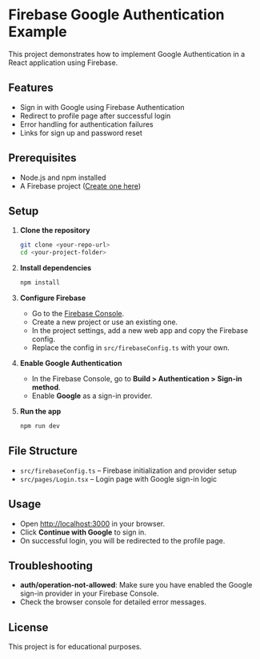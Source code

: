 # Firebase Google Authentication Example

This project demonstrates how to implement Google Authentication in a React application using Firebase.

## Features

- Sign in with Google using Firebase Authentication
- Redirect to profile page after successful login
- Error handling for authentication failures
- Links for sign up and password reset

## Prerequisites

- Node.js and npm installed
- A Firebase project ([Create one here](https://console.firebase.google.com/))

## Setup

1. **Clone the repository**

   ```bash
   git clone <your-repo-url>
   cd <your-project-folder>
   ```

2. **Install dependencies**

   ```bash
   npm install
   ```

3. **Configure Firebase**

   - Go to the [Firebase Console](https://console.firebase.google.com/).
   - Create a new project or use an existing one.
   - In the project settings, add a new web app and copy the Firebase config.
   - Replace the config in `src/firebaseConfig.ts` with your own.

4. **Enable Google Authentication**

   - In the Firebase Console, go to **Build > Authentication > Sign-in method**.
   - Enable **Google** as a sign-in provider.

5. **Run the app**

   ```bash
   npm run dev
   ```

## File Structure

- `src/firebaseConfig.ts` – Firebase initialization and provider setup
- `src/pages/Login.tsx` – Login page with Google sign-in logic

## Usage

- Open [http://localhost:3000](http://localhost:3000) in your browser.
- Click **Continue with Google** to sign in.
- On successful login, you will be redirected to the profile page.

## Troubleshooting

- **auth/operation-not-allowed**: Make sure you have enabled the Google sign-in provider in your Firebase Console.
- Check the browser console for detailed error messages.

## License

This project is for educational purposes.